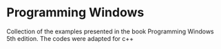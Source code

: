 # Programming Windows

Collection of the examples presented in the book Programming Windows 5th edition. The codes were adapted for c++
